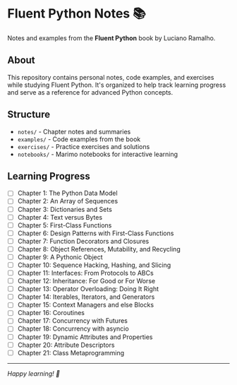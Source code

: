 # Fluent Python Notes 📚

Notes and examples from the **Fluent Python** book by Luciano Ramalho.

## About

This repository contains personal notes, code examples, and exercises while studying Fluent Python. It's organized to help track learning progress and serve as a reference for advanced Python concepts.

## Structure

- `notes/` - Chapter notes and summaries
- `examples/` - Code examples from the book
- `exercises/` - Practice exercises and solutions
- `notebooks/` - Marimo notebooks for interactive learning

## Learning Progress

- [ ] Chapter 1: The Python Data Model
- [ ] Chapter 2: An Array of Sequences
- [ ] Chapter 3: Dictionaries and Sets
- [ ] Chapter 4: Text versus Bytes
- [ ] Chapter 5: First-Class Functions
- [ ] Chapter 6: Design Patterns with First-Class Functions
- [ ] Chapter 7: Function Decorators and Closures
- [ ] Chapter 8: Object References, Mutability, and Recycling
- [ ] Chapter 9: A Pythonic Object
- [ ] Chapter 10: Sequence Hacking, Hashing, and Slicing
- [ ] Chapter 11: Interfaces: From Protocols to ABCs
- [ ] Chapter 12: Inheritance: For Good or For Worse
- [ ] Chapter 13: Operator Overloading: Doing It Right
- [ ] Chapter 14: Iterables, Iterators, and Generators
- [ ] Chapter 15: Context Managers and else Blocks
- [ ] Chapter 16: Coroutines
- [ ] Chapter 17: Concurrency with Futures
- [ ] Chapter 18: Concurrency with asyncio
- [ ] Chapter 19: Dynamic Attributes and Properties
- [ ] Chapter 20: Attribute Descriptors
- [ ] Chapter 21: Class Metaprogramming

---

*Happy learning! 🐍*
